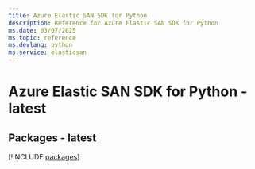 ```yaml
---
title: Azure Elastic SAN SDK for Python
description: Reference for Azure Elastic SAN SDK for Python
ms.date: 03/07/2025
ms.topic: reference
ms.devlang: python
ms.service: elasticsan
---
```

# Azure Elastic SAN SDK for Python - latest
## Packages - latest
[!INCLUDE [packages](elastic-san-index.md)]